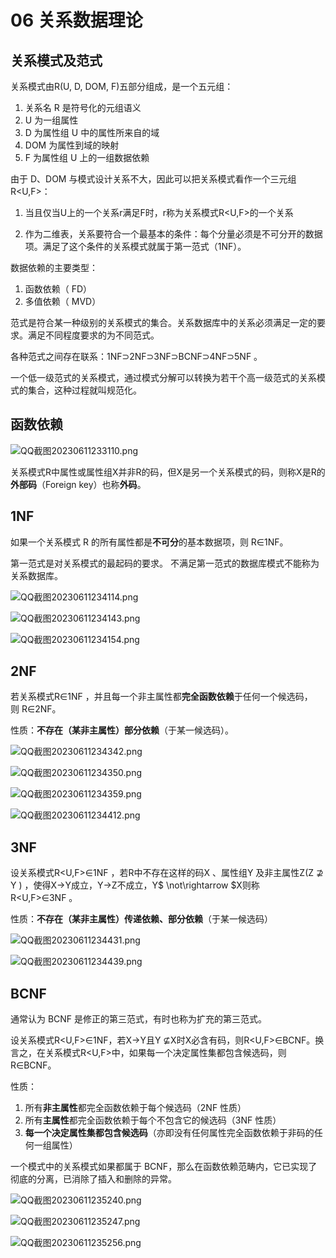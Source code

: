 # 06 关系数据理论

## 关系模式及范式

关系模式由R(U, D, DOM, F)五部分组成，是一个五元组： 

1. 关系名 R 是符号化的元组语义
2. U 为一组属性
3. D 为属性组 U 中的属性所来自的域
4. DOM 为属性到域的映射
5. F 为属性组 U 上的一组数据依赖

由于 D、DOM 与模式设计关系不大，因此可以把关系模式看作一个三元组R<U,F>：

1. 当且仅当U上的一个关系r满足F时，r称为关系模式R<U,F>的一个关系

2. 作为二维表，关系要符合一个最基本的条件：每个分量必须是不可分开的数据项。满足了这个条件的关系模式就属于第一范式（1NF）。

数据依赖的主要类型：

1. 函数依赖（ FD）
2. 多值依赖（ MVD）

范式是符合某一种级别的关系模式的集合。关系数据库中的关系必须满足一定的要求。满足不同程度要求的为不同范式。

各种范式之间存在联系：1NF⊃2NF⊃3NF⊃BCNF⊃4NF⊃5NF 。

一个低一级范式的关系模式，通过模式分解可以转换为若干个高一级范式的关系模式的集合，这种过程就叫规范化。

## 函数依赖

![QQ截图20230611233110.png](C:\Users\Polaris\AppData\Roaming\marktext\images\2e96b64dbbc2c2a92429d24e3d8c92a564c553f6.png)

关系模式R中属性或属性组X并非R的码，但X是另一个关系模式的码，则称X是R的**外部码**（Foreign key）也称**外码**。

## 1NF

如果一个关系模式 R 的所有属性都是**不可分**的基本数据项，则 R∈1NF。

第一范式是对关系模式的最起码的要求。 不满足第一范式的数据库模式不能称为关系数据库。

![QQ截图20230611234114.png](C:\Users\Polaris\AppData\Roaming\marktext\images\4f9496b135f827c913cc09d0703e2f71b85d2bc8.png)

![QQ截图20230611234143.png](C:\Users\Polaris\AppData\Roaming\marktext\images\1ba5fafae407542b58b048f0c3394b3770007594.png)

![QQ截图20230611234154.png](C:\Users\Polaris\AppData\Roaming\marktext\images\0e0361e07272e42bd7ad9795096e3ad998452a56.png)

## 2NF

若关系模式R∈1NF ，并且每一个非主属性都**完全函数依赖**于任何一个候选码，则 R∈2NF。

性质：**不存在（某非主属性）部分依赖**（于某一候选码）。

![QQ截图20230611234342.png](C:\Users\Polaris\AppData\Roaming\marktext\images\ef8d74961c03cb043625ce7922d2568aa66a9b78.png)

![QQ截图20230611234350.png](C:\Users\Polaris\AppData\Roaming\marktext\images\2b9a36f9f72c39a6b4ccf6a21ad8fe9513ac11d8.png)

![QQ截图20230611234359.png](C:\Users\Polaris\AppData\Roaming\marktext\images\6125c90551dfda8ebb3b4f848b114e860fb9bee7.png)

![QQ截图20230611234412.png](C:\Users\Polaris\AppData\Roaming\marktext\images\b44b2f5c88a923bd7367329eb5714ac382fa880b.png)

## 3NF

设关系模式R<U,F>∈1NF ，若R中不存在这样的码X 、属性组Y 及非主属性Z(Z $\not\supseteq$ Y  ) ，使得X→Y成立，Y→Z不成立，Y$ \not\rightarrow $X则称R<U,F>∈3NF 。

性质：**不存在（某非主属性）传递依赖、部分依赖**（于某一候选码）

![QQ截图20230611234431.png](C:\Users\Polaris\AppData\Roaming\marktext\images\d4a7b529d6873e6f36d9b9c501dfb117c587b55a.png)

![QQ截图20230611234439.png](C:\Users\Polaris\AppData\Roaming\marktext\images\8e73948ef5c005ca8a94fd8abd65fb6241cc445a.png)

## BCNF

通常认为 BCNF 是修正的第三范式，有时也称为扩充的第三范式。

设关系模式R<U,F>∈1NF，若X→Y且Y $\not\subseteq$X时X必含有码，则R<U,F>∈BCNF。换言之，在关系模式R<U,F>中，如果每一个决定属性集都包含候选码，则R∈BCNF。

性质：

1. 所有**非主属性**都完全函数依赖于每个候选码（2NF 性质）
2. 所有**主属性**都完全函数依赖于每个不包含它的候选码（3NF 性质）
3. **每一个决定属性集都包含候选码**（亦即没有任何属性完全函数依赖于非码的任何一组属性）

一个模式中的关系模式如果都属于 BCNF，那么在函数依赖范畴内，它已实现了彻底的分离，已消除了插入和删除的异常。

![QQ截图20230611235240.png](C:\Users\Polaris\AppData\Roaming\marktext\images\2189f9a62596aebfd636d5a76cb6b7c0abafc66d.png)

![QQ截图20230611235247.png](C:\Users\Polaris\AppData\Roaming\marktext\images\05a9a9671a6142aafb19d855016996ed07e01061.png)

![QQ截图20230611235256.png](C:\Users\Polaris\AppData\Roaming\marktext\images\8117aedde75f0366624ffbe53af750924436bcae.png)
